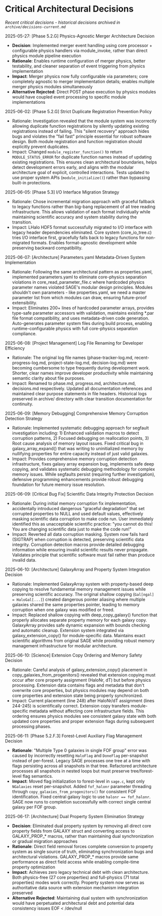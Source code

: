 <!-- Purpose: Record critical technical decisions -->
<!-- Update Rules:
- Append new entries to the EOF (use `cat << EOF >> ...etc`)!
- Focus on KEY decisions that impact current and upcoming development
- Only include decisions that are NOT covered in architecture.md
- 100-word limit per entry! 
- Include:
  • Today's date and phase identifier
  • Rationale
  • Impact assessment
-->

# Critical Architectural Decisions

*Recent critical decisions - historical decisions archived in `archive/decisions-current.md`*

2025-05-27: [Phase 5.2.G] Physics-Agnostic Merger Architecture Decision
- **Decision**: Implemented merger event handling using core processor + configurable physics handlers via module_invoke, rather than direct physics module pipeline execution
- **Rationale**: Enables runtime configuration of merger physics, better testability, and cleaner separation of event triggering from physics implementation
- **Impact**: Merger physics now fully configurable via parameters; core completely agnostic to merger implementation details; enables multiple merger physics modules simultaneously
- **Alternative Rejected**: Direct POST phase execution by physics modules would have coupled event processing to specific module implementations

2025-06-02: [Phase 5.2.G] Strict Duplicate Registration Prevention Policy
- Rationale: Investigation revealed that the module system was incorrectly allowing duplicate function registrations by silently updating existing registrations instead of failing. This "silent recovery" approach hides bugs and violates the "fail fast" principle essential for robust software design. Both module registration and function registration should explicitly prevent duplicates.
- Impact: Changed `module_register_function()` to return `MODULE_STATUS_ERROR` for duplicate function names instead of updating existing registrations. This ensures clean architectural boundaries, helps detect development errors early, and aligns with the modular architecture goal of explicit, controlled interactions. Tests updated to use proper system APIs (`module_initialize()`) rather than bypassing built-in protections.


2025-06-05: [Phase 5.3] I/O Interface Migration Strategy
- Rationale: Chose incremental migration approach with graceful fallback to legacy functions rather than big-bang replacement of all tree reading infrastructure. This allows validation of each format individually while maintaining scientific accuracy and system stability during the transition.
- Impact: LHalo HDF5 format successfully migrated to I/O interface with legacy header dependencies eliminated. Core system (core_io_tree.c) tries I/O interface first, gracefully falls back to legacy functions for non-migrated formats. Enables format-agnostic development while preserving backward compatibility.

2025-06-07: [Architecture] Parameters.yaml Metadata-Driven System Implementation
- Rationale: Following the same architectural pattern as properties.yaml, implemented parameters.yaml to eliminate core-physics separation violations in core_read_parameter_file.c where hardcoded physics parameter names violated SAGE's modular design principles. Modules shouldn't own parameters - like properties.yaml, we need a master parameter list from which modules can draw, ensuring future-proof extensibility.
- Impact: Eliminates 200+ lines of hardcoded parameter arrays, provides type-safe parameter accessors with validation, maintains existing *.par file format compatibility, and uses metadata-driven code generation. Auto-generates parameter system files during build process, enabling runtime-configurable physics with full core-physics separation compliance.

2025-06-08: [Project Management] Log File Renaming for Developer Efficiency
- Rationale: The original log file names (phase-tracker-log.md, recent-progress-log.md, project-state-log.md, decision-log.md) were becoming cumbersome to type frequently during development work. Shorter, clear names improve developer productivity while maintaining semantic clarity about file purposes.
- Impact: Renamed to phase.md, progress.md, architecture.md, decisions.md respectively. Updated all documentation references and maintained clear purpose statements in file headers. Historical logs preserved in archive/ directory with clear transition documentation for continuity.

2025-06-09: [Memory Debugging] Comprehensive Memory Corruption Detection Strategy
- Rationale: Implemented systematic debugging approach for segfault investigation including: 1) Enhanced validation macros to detect corruption patterns, 2) Focused debugging on reallocation points, 3) Root cause analysis of memory layout issues. Fixed critical bug in galaxy_array_expand() that was writing to uninitialized memory by nullifying properties for entire capacity instead of just valid galaxies.
- Impact: Provides comprehensive memory corruption detection infrastructure, fixes galaxy array expansion bug, implements safe deep copying, and validates systematic debugging methodology for complex memory issues. While segfaults persist (requiring further investigation), defensive programming enhancements provide robust debugging foundation for future memory issue resolution.

2025-06-09: [Critical Bug Fix] Scientific Data Integrity Protection Decision
- Rationale: During initial memory corruption fix implementation, accidentally introduced dangerous "graceful degradation" that set corrupted properties to NULL and used default values, effectively masking scientific data corruption to make code run. User immediately identified this as unacceptable scientific practice: "you cannot do this! You are changing scientific data just to make the code run!"
- Impact: Reverted all data corruption masking. System now fails hard (SIGTRAP) when corruption is detected, preserving scientific data integrity. Corruption detection macros provide detailed debugging information while ensuring invalid scientific results never propagate. Validates principle that scientific software must fail rather than produce invalid data.

2025-06-10: [Architecture] GalaxyArray and Property System Integration Decision
- Rationale: Implemented GalaxyArray system with property-based deep copying to resolve fundamental memory management issues while preserving scientific accuracy. The original shallow copying (`Gal[ngal] = HaloGal[...]`) created dangerous pointer aliasing where multiple galaxies shared the same properties pointer, leading to memory corruption when one galaxy was modified or freed.
- Impact: Replaced shallow copying with deep_copy_galaxy() function that properly allocates separate property memory for each galaxy copy. GalaxyArray provides safe dynamic expansion with bounds checking and automatic cleanup. Extension system integrated via galaxy_extension_copy() for module-specific data. Maintains exact scientific algorithms from original SAGE while providing robust memory management infrastructure for modular architecture.

2025-06-10: [Science] Extension Copy Ordering and Memory Safety Decision  
- Rationale: Careful analysis of galaxy_extension_copy() placement in copy_galaxies_from_progenitors() revealed that extension copying must occur after core property assignment (HaloNr, dT) but before physics processing. Extension data contains flags and metadata that don't overwrite core properties, but physics modules may depend on both core properties and extension state being properly synchronized.
- Impact: Current placement (line 248) after HaloNr/dT assignment (lines 244-245) is scientifically correct. Extension copy transfers module-specific metadata without affecting core infrastructure fields. This ordering ensures physics modules see consistent galaxy state with both updated core properties and proper extension flags during subsequent processing phases.

2025-06-11: [Phase 5.2.F.3] Forest-Level Auxiliary Flag Management Decision
- **Rationale**: "Multiple Type 0 galaxies in single FOF group" error was caused by incorrectly resetting `HaloFlag` and `DoneFlag` per-snapshot instead of per-forest. Legacy SAGE processes one tree at a time with flags persisting across all snapshots in that tree. Refactored architecture processes all snapshots in nested loops but must preserve tree/forest-level flag semantics.
- **Impact**: Moved flag initialization to forest-level in `sage.c`, kept only `NGalaxies` reset per-snapshot. Added `fof_halonr` parameter threading through `copy_galaxies_from_progenitors()` for consistent FOF identification. Fixed central galaxy logic to use `halonr == fof_halonr`. SAGE now runs to completion successfully with correct single central galaxy per FOF group.

2025-06-17: [Architecture] Dual Property System Elimination Strategy
- **Decision**: Eliminated dual property system by removing all direct core property fields from GALAXY struct and converting access to GALAXY_PROP_* macros, rather than maintaining dual synchronization or gradual migration approaches
- **Rationale**: Direct field removal forces complete conversion to property system as single source of truth, eliminating synchronization bugs and architectural violations. GALAXY_PROP_* macros provide same performance as direct field access while enabling compile-time property optimization
- **Impact**: Achieves zero legacy technical debt with clean architecture. Both physics-free (27 core properties) and full-physics (71 total properties) modes work correctly. Property system now serves as authoritative data source with extension mechanism integration preserved
- **Alternative Rejected**: Maintaining dual system with synchronization would have perpetuated architectural debt and potential data consistency issues
EOF < /dev/null